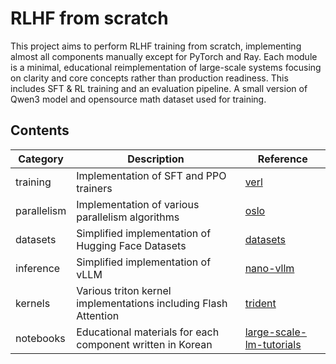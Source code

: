 # RLHF from scratch
This project aims to perform RLHF training from scratch, implementing almost all components manually except for PyTorch and Ray. Each module is a minimal, educational reimplementation of large-scale systems focusing on clarity and core concepts rather than production readiness. This includes SFT & RL training and an evaluation pipeline. A small version of Qwen3 model and opensource math dataset used for training.

## Contents

| Category     | Description                                                     | Reference                                                                        |
|--------------|-----------------------------------------------------------------|----------------------------------------------------------------------------------|
| training     | Implementation of SFT and PPO trainers                          | [verl](https://github.com/volcengine/verl)                                       |
| parallelism  | Implementation of various parallelism algorithms                | [oslo](https://github.com/EleutherAI/oslo)                                       |
| datasets     | Simplified implementation of Hugging Face Datasets              | [datasets](https://github.com/huggingface/datasets)                              |
| inference    | Simplified implementation of vLLM                               | [nano-vllm](https://github.com/GeeeekExplorer/nano-vllm)                         |
| kernels      | Various triton kernel implementations including Flash Attention | [trident](https://github.com/kakaobrain/trident)                                 |
| notebooks    | Educational materials for each component written in Korean      | [large-scale-lm-tutorials](https://github.com/tunib-ai/large-scale-lm-tutorials) |
